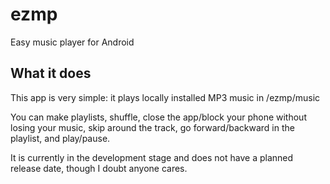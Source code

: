 # ezmp

Easy music player for Android

## What it does

This app is very simple: it plays locally installed MP3 music in /ezmp/music

You can make playlists, shuffle, close the app/block your phone without losing your
music, skip around the track, go forward/backward in the playlist, and play/pause.

It is currently in the development stage and does not have a planned release date,
though I doubt anyone cares.
